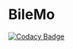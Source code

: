# BileMo

[![Codacy Badge](https://api.codacy.com/project/badge/Grade/9de853b6f5bf48daa1018d34d6823cb7)](https://app.codacy.com/gh/MarieClaireE/BileMo?utm_source=github.com&utm_medium=referral&utm_content=MarieClaireE/BileMo&utm_campaign=Badge_Grade_Settings)
